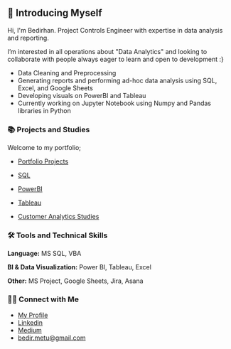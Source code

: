 
## 👋 Introducing Myself

Hi, I'm Bedirhan. Project Controls Engineer with expertise in data analysis and reporting. 

I’m interested in all operations about "Data Analytics" and looking to collaborate with people always eager to learn and open to development :}

- Data Cleaning and Preprocessing 
- Generating reports and performing ad-hoc data analysis using SQL, Excel, and Google Sheets
- Developing visuals on PowerBI and Tableau
- Currently working on Jupyter Notebook using Numpy and Pandas libraries in Python

### 📚 Projects and Studies

Welcome to my portfolio;

- [Portfolio Projects](https://github.com/BedirK/Portfolio-Projects)

- [SQL](https://github.com/BedirK/SQL-Projects-Studies)

- [PowerBI](https://github.com/BedirK/PowerBI-Projects)

- [Tableau](https://github.com/BedirK/Tableau-Projects)

- [Customer Analytics Studies](https://github.com/BedirK/Customer-Analytics)
  
  
### 🛠️ Tools and Technical Skills

   **Language:** MS SQL, VBA
   
   **BI & Data Visualization:** Power BI, Tableau, Excel
   
   **Other:** MS Project, Google Sheets, Jira, Asana

### 👋🏻 Connect with Me

- [My Profile](https://linktr.ee/bdrhn)
- [Linkedin](https://www.linkedin.com/in/bedirhankelez/)
- [Medium](https://medium.com/@bedir_)
- bedir.metu@gmail.com
